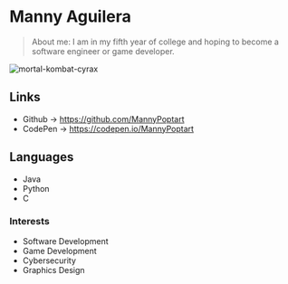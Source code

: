 # Manny Aguilera

> About me: I am in my fifth year of college and hoping to become a software engineer or game developer.

![mortal-kombat-cyrax](https://github.com/MannyPoptart/MannyPoptart/assets/129777127/16fa9669-01ff-4b81-8384-e47f7f28fab8)

## Links
- Github -> https://github.com/MannyPoptart
- CodePen -> https://codepen.io/MannyPoptart

## Languages
- Java
- Python
- C

### Interests
- Software Development
- Game Development
- Cybersecurity
- Graphics Design




<!--
**MannyPoptart/MannyPoptart** is a ✨ _special_ ✨ repository because its `README.md` (this file) appears on your GitHub profile.

Here are some ideas to get you started:

- 🔭 I’m currently working on ...
- 🌱 I’m currently learning ...
- 👯 I’m looking to collaborate on ...
- 🤔 I’m looking for help with ...
- 💬 Ask me about ...
- 📫 How to reach me: ...
- 😄 Pronouns: ...
- ⚡ Fun fact: ...
-->
